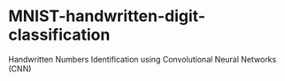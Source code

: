 # MNIST-handwritten-digit-classification
Handwritten Numbers Identification using Convolutional Neural Networks (CNN)
